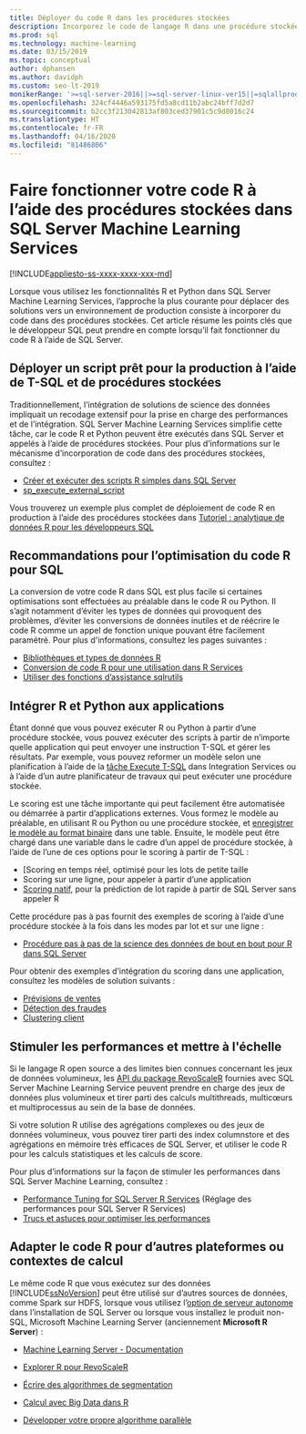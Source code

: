 ```yaml
---
title: Déployer du code R dans les procédures stockées
description: Incorporez le code de langage R dans une procédure stockée SQL Server pour le rendre accessible à toute application cliente ayant accès à une base de données SQL Server.
ms.prod: sql
ms.technology: machine-learning
ms.date: 03/15/2019
ms.topic: conceptual
author: dphansen
ms.author: davidph
ms.custom: seo-lt-2019
monikerRange: '>=sql-server-2016||>=sql-server-linux-ver15||=sqlallproducts-allversions'
ms.openlocfilehash: 324cf4446a593175fd5a8cd11b2abc24bff7d2d7
ms.sourcegitcommit: b2cc3f213042813af803ced37901c5c9d8016c24
ms.translationtype: HT
ms.contentlocale: fr-FR
ms.lasthandoff: 04/16/2020
ms.locfileid: "81486806"
---
```

# <a name="operationalize-r-code-using-stored-procedures-in-sql-server-machine-learning-services"></a>Faire fonctionner votre code R à l’aide des procédures stockées dans SQL Server Machine Learning Services
[!INCLUDE[appliesto-ss-xxxx-xxxx-xxx-md](../../includes/appliesto-ss-xxxx-xxxx-xxx-md.md)]

Lorsque vous utilisez les fonctionnalités R et Python dans SQL Server Machine Learning Services, l’approche la plus courante pour déplacer des solutions vers un environnement de production consiste à incorporer du code dans des procédures stockées. Cet article résume les points clés que le développeur SQL peut prendre en compte lorsqu’il fait fonctionner du code R à l’aide de SQL Server.

## <a name="deploy-production-ready-script-using-t-sql-and-stored-procedures"></a>Déployer un script prêt pour la production à l’aide de T-SQL et de procédures stockées

Traditionnellement, l’intégration de solutions de science des données impliquait un recodage extensif pour la prise en charge des performances et de l’intégration. SQL Server Machine Learning Services simplifie cette tâche, car le code R et Python peuvent être exécutés dans SQL Server et appelés à l’aide de procédures stockées. Pour plus d’informations sur le mécanisme d’incorporation de code dans des procédures stockées, consultez :

+ [Créer et exécuter des scripts R simples dans SQL Server](../tutorials/quickstart-r-create-script.md)
+ [sp_execute_external_script](../../relational-databases/system-stored-procedures/sp-execute-external-script-transact-sql.md)

Vous trouverez un exemple plus complet de déploiement de code R en production à l’aide des procédures stockées dans [Tutoriel : analytique de données R pour les développeurs SQL](../../machine-learning/tutorials/sqldev-in-database-r-for-sql-developers.md)

## <a name="guidelines-for-optimizing-r-code-for-sql"></a>Recommandations pour l’optimisation du code R pour SQL

La conversion de votre code R dans SQL est plus facile si certaines optimisations sont effectuées au préalable dans le code R ou Python. Il s’agit notamment d’éviter les types de données qui provoquent des problèmes, d’éviter les conversions de données inutiles et de réécrire le code R comme un appel de fonction unique pouvant être facilement paramétré. Pour plus d'informations, consultez les pages suivantes :

+ [Bibliothèques et types de données R](r-libraries-and-data-types.md)
+ [Conversion de code R pour une utilisation dans R Services](converting-r-code-for-use-in-sql-server.md)
+ [Utiliser des fonctions d’assistance sqlrutils](ref-r-sqlrutils.md)

## <a name="integrate-r-and-python-with-applications"></a>Intégrer R et Python aux applications

Étant donné que vous pouvez exécuter R ou Python à partir d’une procédure stockée, vous pouvez exécuter des scripts à partir de n’importe quelle application qui peut envoyer une instruction T-SQL et gérer les résultats. Par exemple, vous pouvez reformer un modèle selon une planification à l’aide de la [tâche Execute T-SQL](https://docs.microsoft.com/sql/integration-services/control-flow/execute-t-sql-statement-task) dans Integration Services ou à l’aide d’un autre planificateur de travaux qui peut exécuter une procédure stockée.

Le scoring est une tâche importante qui peut facilement être automatisée ou démarrée à partir d’applications externes. Vous formez le modèle au préalable, en utilisant R ou Python ou une procédure stockée, et [enregistrer le modèle au format binaire](../tutorials/walkthrough-build-and-save-the-model.md) dans une table. Ensuite, le modèle peut être chargé dans une variable dans le cadre d’un appel de procédure stockée, à l’aide de l’une de ces options pour le scoring à partir de T-SQL :

+ [Scoring en temps réel, optimisé pour les lots de petite taille
+ Scoring sur une ligne, pour appeler à partir d’une application
+ [Scoring natif](../sql-native-scoring.md), pour la prédiction de lot rapide à partir de SQL Server sans appeler R

Cette procédure pas à pas fournit des exemples de scoring à l’aide d’une procédure stockée à la fois dans les modes par lot et sur une ligne :

+ [Procédure pas à pas de la science des données de bout en bout pour R dans SQL Server](../tutorials/walkthrough-data-science-end-to-end-walkthrough.md)

Pour obtenir des exemples d’intégration du scoring dans une application, consultez les modèles de solution suivants :

+ [Prévisions de ventes](https://github.com/Microsoft/SQL-Server-R-Services-Samples/blob/master/RetailForecasting/README.md)
+ [Détection des fraudes](https://github.com/Microsoft/r-server-fraud-detection)
+ [Clustering client](https://github.com/Microsoft/sql-server-samples/tree/master/samples/features/r-services/getting-started/customer-clustering)

## <a name="boost-performance-and-scale"></a>Stimuler les performances et mettre à l'échelle

Si le langage R open source a des limites bien connues concernant les jeux de données volumineux, les [API du package RevoScaleR](ref-r-revoscaler.md) fournies avec SQL Server Machine Learning Service peuvent prendre en charge des jeux de données plus volumineux et tirer parti des calculs multithreads, multicœurs et multiprocessus au sein de la base de données.

Si votre solution R utilise des agrégations complexes ou des jeux de données volumineux, vous pouvez tirer parti des index columnstore et des agrégations en mémoire très efficaces de SQL Server, et utiliser le code R pour les calculs statistiques et les calculs de score.

Pour plus d’informations sur la façon de stimuler les performances dans SQL Server Machine Learning, consultez :

+ [Performance Tuning for SQL Server R Services](../../machine-learning/r/sql-server-r-services-performance-tuning.md) (Réglage des performances pour SQL Server R Services)
+ [Trucs et astuces pour optimiser les performances](https://gallery.cortanaintelligence.com/Tutorial/SQL-Server-Optimization-Tips-and-Tricks-for-Analytics-Services)

## <a name="adapt-r-code-for-other-platforms-or-compute-contexts"></a>Adapter le code R pour d’autres plateformes ou contextes de calcul

Le même code R que vous exécutez sur des données [!INCLUDE[ssNoVersion](../../includes/ssnoversion-md.md)] peut être utilisé sur d’autres sources de données, comme Spark sur HDFS, lorsque vous utilisez l’[option de serveur autonome](../install/sql-machine-learning-standalone-windows-install.md) dans l’installation de SQL Server ou lorsque vous installez le produit non-SQL, Microsoft Machine Learning Server (anciennement **Microsoft R Server**) :

+ [Machine Learning Server - Documentation](https://docs.microsoft.com/r-server/)

+ [Explorer R pour RevoScaleR](https://docs.microsoft.com/r-server/r/tutorial-r-to-revoscaler)

+ [Écrire des algorithmes de segmentation](https://docs.microsoft.com/r-server/r/how-to-developer-write-chunking-algorithms)

+ [Calcul avec Big Data dans R](https://docs.microsoft.com/r-server/r/tutorial-large-data-tips)

+ [Développer votre propre algorithme parallèle](https://docs.microsoft.com/r-server/r-reference/revopemar/pemar)

